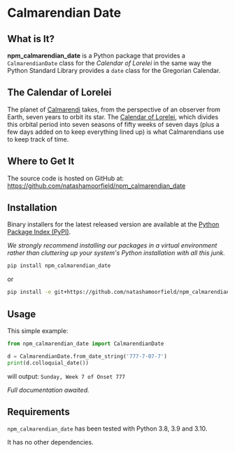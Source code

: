 # Calmarendian Date
## What is It?
**npm_calmarendian_date** is a Python package that provides a `CalmarendianDate` class for the *Calendar of Lorelei* in the same way the Python Standard Library provides a `date` class for the Gregorian Calendar.

## The Calendar of Lorelei
The planet of [Calmarendi](https://www.worldanvil.com/w/calmarendi-natasha-moorfield/a/calmarendi-article) takes, from the perspective of an observer from Earth, seven years to orbit its star. The [Calendar of Lorelei](https://www.worldanvil.com/w/calmarendi-natasha-moorfield/a/the-calendar-of-lorelei-article), which divides this orbital period into seven seasons of fifty weeks of seven days (plus a few days added on to keep everything lined up) is what Calmarendians use to keep track of time.

## Where to Get It
The source code is hosted on GitHub at:
https://github.com/natashamoorfield/npm_calmarendian_date

## Installation
Binary installers for the latest released version are available at the [Python
Package Index (PyPI)](https://pypi.org/project/npm_calmarendian_date).

*We strongly recommend installing our packages in a virtual environment rather than cluttering up your system's Python installation with all this junk.*

```bash
pip install npm_calmarendian_date
```

or

```bash
pip install -e git+https://github.com/natashamoorfield/npm_calmarendian_date
```

## Usage
This simple example:
```python
from npm_calmarendian_date import CalmarendianDate

d = CalmarendianDate.from_date_string('777-7-07-7')
print(d.colloquial_date())
```
will output:
```Sunday, Week 7 of Onset 777```

*Full documentation awaited.*

## Requirements

`npm_calmarendian_date` has been tested with Python 3.8, 3.9 and 3.10.

It has no other dependencies.
